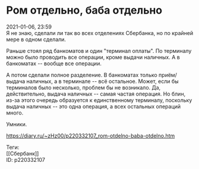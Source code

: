 Ром отдельно, баба отдельно
============================

   
 2021-01-06, 23:59   
  Я не знаю, сделали ли так во всех отделениях Сбербанка, но по крайней мере в одном сделали.   
   
 Раньше стоял ряд банкоматов и один "терминал оплаты". По терминалу можно было проводить все операции, кроме выдачи наличных. А в банкоматах -- вообще все операции.   
   
 А потом сделали полное разделение. В банкоматах только приём/выдача наличных, а в терминале -- всё остальное. Может, если бы терминалов было несколько, проблем бы не возникало. Да, действительно, выдача наличных -- самая частая операция. Но блин, из-за этого очередь образуется к единственному терминалу, поскольку выдача наличных -- это одна операция, а всех остальных операций много.   
   
 Умники.   
    
 <https://diary.ru/~zHz00/p220332107_rom-otdelno-baba-otdelno.htm>   
   
 Теги:   
 [[Сбербанк]]   
 ID: p220332107